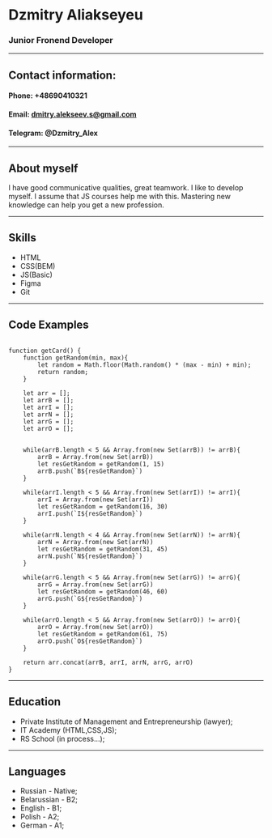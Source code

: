 # Dzmitry Aliakseyeu
### Junior Fronend Developer
***

## Contact information:
#### Phone: +48690410321
#### Email: dmitry.alekseev.s@gmail.com
#### Telegram: @Dzmitry_Alex
***

## About myself
I have good communicative qualities, great teamwork. I like to develop myself. I assume that JS courses help me with this. Mastering new knowledge can help you get a new profession.
***

## Skills
* HTML
* CSS(BEM)
* JS(Basic)
* Figma
* Git
***

## Code Examples

```

function getCard() {
    function getRandom(min, max){
        let random = Math.floor(Math.random() * (max - min) + min);
        return random;
    }
  
    let arr = [];
    let arrB = [];
    let arrI = [];
    let arrN = [];
    let arrG = [];
    let arrO = [];
 
  
    while(arrB.length < 5 && Array.from(new Set(arrB)) != arrB){
        arrB = Array.from(new Set(arrB))
        let resGetRandom = getRandom(1, 15)
        arrB.push(`B${resGetRandom}`)
    }
  
    while(arrI.length < 5 && Array.from(new Set(arrI)) != arrI){
        arrI = Array.from(new Set(arrI))
        let resGetRandom = getRandom(16, 30)
        arrI.push(`I${resGetRandom}`)
    }
  
    while(arrN.length < 4 && Array.from(new Set(arrN)) != arrN){
        arrN = Array.from(new Set(arrN))
        let resGetRandom = getRandom(31, 45)
        arrN.push(`N${resGetRandom}`)
    }
  
    while(arrG.length < 5 && Array.from(new Set(arrG)) != arrG){
        arrG = Array.from(new Set(arrG))
        let resGetRandom = getRandom(46, 60)
        arrG.push(`G${resGetRandom}`)
    }
  
    while(arrO.length < 5 && Array.from(new Set(arrO)) != arrO){
        arrO = Array.from(new Set(arrO))
        let resGetRandom = getRandom(61, 75)
        arrO.push(`O${resGetRandom}`)
    }

    return arr.concat(arrB, arrI, arrN, arrG, arrO)
}

```
***

## Education
* Private Institute of Management and Entrepreneurship (lawyer);
* IT Academy (HTML,CSS,JS);
* RS School (in process...);
***

## Languages
* Russian - Native;
* Belarussian - B2;
* English - B1;
* Polish - A2;
* German - A1;